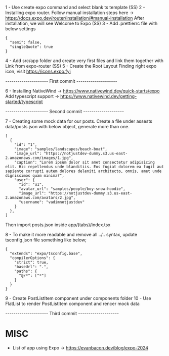 1 - Use create expo command and select blank ts template (SS)
2 - Installing expo router. Follow manual installation steps here -> https://docs.expo.dev/router/installation/#manual-installation
After installation, we will see Welcome to Expo (SS)
3 - Add .prettierrc file with below settings

```
{
  "semi": false,
  "singleQuote": true
}
```

4 - Add src/app folder and create very first files and link them together with Link from expo-router (SS)
5 - Create the Root Layout
Finding right expo icon, visit https://icons.expo.fyi

--------------------- First commit --------------------

6 - Installing NativeWind -> https://www.nativewind.dev/quick-starts/expo
Add typescript support -> https://www.nativewind.dev/getting-started/typescript

--------------------- Second commit --------------------

7 - Creating some mock data for our posts. Create a file under assests
data/posts.json with below object, generate more than one.

```
[
  {
    "id": "1",
    "image": "samples/landscapes/beach-boat",
    "image_url": "https://notjustdev-dummy.s3.us-east-2.amazonaws.com/images/1.jpg",
    "caption": "Lorem ipsum dolor sit amet consectetur adipisicing elit. Hic repellendus unde blanditiis. Eos fugiat dolorem ea fugit aut sapiente corrupti autem dolores deleniti architecto, omnis, amet unde dignissimos quam minima?",
    "user": {
      "id": "u1",
      "avatar_url": "samples/people/boy-snow-hoodie",
      "image_url": "https://notjustdev-dummy.s3.us-east-2.amazonaws.com/avatars/2.jpg",
      "username": "vadimnotjustdev"
    }
  },
]
```

Then import posts.json inside app/(tabs)/index.tsx

8 - To make it more readable and remove all ../.. syntax, update tsconfig.json file something like below;

```
{
  "extends": "expo/tsconfig.base",
  "compilerOptions": {
    "strict": true,
    "baseUrl": ".",
    "paths": {
      "@/*": ["*"]
    }
  }
}
```

9 - Create PostListItem component under components folder
10 - Use FlatList to render PostListItem component and rencer mock data

--------------------- Third commit --------------------

# MISC

- List of app using Expo -> https://evanbacon.dev/blog/expo-2024
